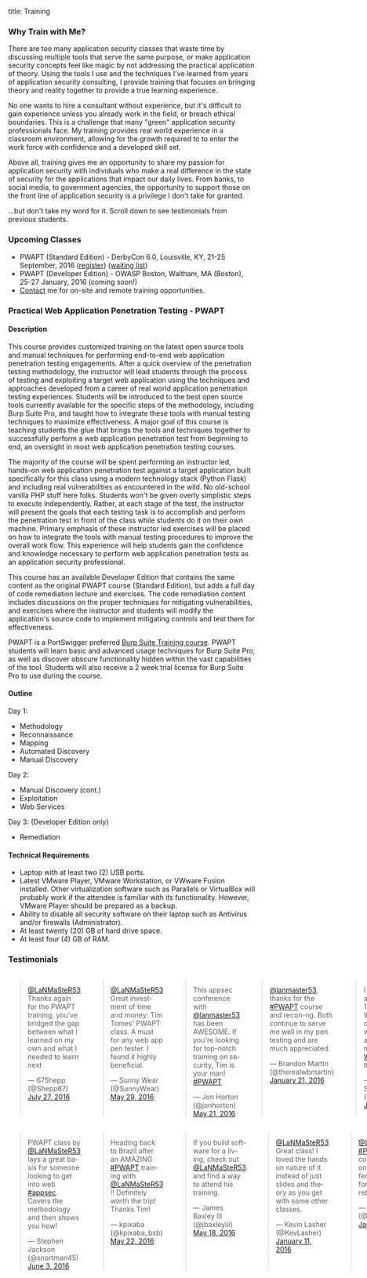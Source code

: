 title: Training

### Why Train with Me?

There are too many application security classes that waste time by discussing multiple tools that serve the same purpose, or make application security concepts feel like magic by not addressing the practical application of theory. Using the tools I use and the techniques I've learned from years of application security consulting, I provide training that focuses on bringing theory and reality together to provide a true learning experience. 

No one wants to hire a consultant without experience, but it's difficult to gain experience unless you already work in the field, or breach ethical boundaries. This is a challenge that many "green" application security professionals face. My training provides real world experience in a classroom environment, allowing for the growth required to to enter the work force with confidence and a developed skill set.

Above all, training gives me an opportunity to share my passion for application security with individuals who make a real difference in the state of security for the applications that impact our daily lives. From banks, to social media, to government agencies, the opportunity to support those on the front line of application security is a privilege I don't take for granted.

...but don't take my word for it. Scroll down to see testimonials from previous students.

### Upcoming Classes

* PWAPT (Standard Edition) - DerbyCon 6.0, Louisville, KY, 21-25 September, 2016 ([register](https://www.derbycon.com/training-courses/#webapp)) ([waiting list](https://docs.google.com/forms/d/1DqOYVYB3kVpUfLqCVO8k1adrF_wT3nzv1PVljW8Hs6A/viewform?c=0&w=1))
* PWAPT (Developer Edition) - OWASP Boston, Waltham, MA (Boston), 25-27 January, 2016 (coming soon!)
* [Contact](/contact/) me for on-site and remote training opportunities.

### Practical Web Application Penetration Testing - PWAPT

#### Description

This course provides customized training on the latest open source tools and manual techniques for performing end-to-end web application penetration testing engagements. After a quick overview of the penetration testing methodology, the instructor will lead students through the process of testing and exploiting a target web application using the techniques and approaches developed from a career of real world application penetration testing experiences. Students will be introduced to the best open source tools currently available for the specific steps of the methodology, including Burp Suite Pro, and taught how to integrate these tools with manual testing techniques to maximize effectiveness. A major goal of this course is teaching students the glue that brings the tools and techniques together to successfully perform a web application penetration test from beginning to end, an oversight in most web application penetration testing courses.

The majority of the course will be spent performing an instructor led, hands-on web application penetration test against a target application built specifically for this class using a modern technology stack (Python Flask) and including real vulnerabilities as encountered in the wild. No old-school vanilla PHP stuff here folks. Students won't be given overly simplistic steps to execute independently. Rather, at each stage of the test, the instructor will present the goals that each testing task is to accomplish and perform the penetration test in front of the class while students do it on their own machine. Primary emphasis of these instructor led exercises will be placed on how to integrate the tools with manual testing procedures to improve the overall work flow. This experience will help students gain the confidence and knowledge necessary to perform web application penetration tests as an application security professional.

This course has an available Developer Edition that contains the same content as the original PWAPT course (Standard Edition), but adds a full day of code remediation lecture and exercises. The code remediation content includes discussions on the proper techniques for mitigating vulnerabilities, and exercises where the instructor and students will modify the application's source code to implement mitigating controls and test them for effectiveness.

PWAPT is a PortSwigger preferred [Burp Suite Training course](https://portswigger.net/training/). PWAPT students will learn basic and advanced usage techniques for Burp Suite Pro, as well as discover obscure functionality hidden within the vast capabilities of the tool. Students will also receive a 2 week trial license for Burp Suite Pro to use during the course.

#### Outline

Day 1:

* Methodology
* Reconnaissance
* Mapping
* Automated Discovery
* Manual Discovery

Day 2:

* Manual Discovery (cont.)
* Exploitation
* Web Services

Day 3: (Developer Edition only)

* Remediation

#### Technical Requirements

* Laptop with at least two (2) USB ports.
* Latest VMware Player, VMware Workstation, or VWware Fusion installed. Other virtualization software such as Parallels or VirtualBox will probably work if the attendee is familiar with its functionality. However, VMware Player should be prepared as a backup.
* Ability to disable all security software on their laptop such as Antivirus and/or firewalls (Administrator).
* At least twenty (20) GB of hard drive space.
* At least four (4) GB of RAM.

### Testimonials

<div class="row">
<div class="six columns">
<blockquote class="twitter-tweet tw-align-center" data-conversation="none" lang="en"><p lang="en" dir="ltr"><a href="https://twitter.com/LaNMaSteR53">@LaNMaSteR53</a> Thanks again for the PWAPT training, you&#39;ve bridged the gap between what I learned on my own and what I needed to learn next</p>&mdash; 67Shepp (@Shepp67) <a href="https://twitter.com/Shepp67/status/758418999805902848">July 27, 2016</a></blockquote>
<blockquote class="twitter-tweet tw-align-center" data-conversation="none" lang="en"><p lang="en" dir="ltr"><a href="https://twitter.com/LaNMaSteR53">@LaNMaSteR53</a> Great investment of time and money: Tim Tomes&#39; PWAPT class. A must for any web app pen tester. I found it highly beneficial.</p>&mdash; Sunny Wear (@SunnyWear) <a href="https://twitter.com/SunnyWear/status/737040502739111936">May 29, 2016</a></blockquote>
<blockquote class="twitter-tweet tw-align-center" data-conversation="none" lang="en"><p lang="en" dir="ltr">This appsec conference with <a href="https://twitter.com/LaNMaSteR53">@lanmaster53</a> has been AWESOME. If you&#39;re looking for top-notch training on security, Tim is your man! <a href="https://twitter.com/hashtag/PWAPT?src=hash">#PWAPT</a></p>&mdash; Jon Horton (@jonhorton) <a href="https://twitter.com/jonhorton/status/733814464185667584">May 21, 2016</a></blockquote>
<blockquote class="twitter-tweet tw-align-center" data-conversation="none" lang="en"><p lang="en" dir="ltr"><a href="https://twitter.com/LaNMaSteR53">@lanmaster53</a>, thanks for the <a href="https://twitter.com/hashtag/PWAPT?src=hash">#PWAPT</a> course and recon-ng. Both continue to serve me well in my pen testing and are much appreciated.</p>&mdash; Brandon Martin (@therealwbmartin) <a href="https://twitter.com/therealwbmartin/status/690007700185464832">January 21, 2016</a></blockquote>
<blockquote class="twitter-tweet tw-align-center" data-conversation="none" lang="en"><p lang="en" dir="ltr">I was looking for an affordable, 100% hands-on Webapp pentest course that would teach me a start-to-finish methodology.<a href="https://twitter.com/hashtag/PWAPT?src=hash">#PWAPT</a> was all that!</p>&mdash; 7 Minute Security (@7MinSec) <a href="https://twitter.com/7MinSec/status/686181858862825473">January 10, 2016</a></blockquote>
<blockquote class="twitter-tweet tw-align-center" data-conversation="none" lang="en"><p lang="en" dir="ltr"><a href="https://twitter.com/lanmaster53">@lanmaster53</a> It was definitely fun and informative! Thank you for taking the time and effort to put it together and teach it.</p>&mdash; Kevin Ahrens (@kahrens) <a href="https://twitter.com/kahrens/status/663063671061524481">November 7, 2015</a></blockquote>
<blockquote class="twitter-tweet tw-align-center" data-conversation="none" lang="en"><p lang="en" dir="ltr"><a href="https://twitter.com/lanmaster53">@lanmaster53</a>, Thank you again for an awesome class (PWAPT). I paid for it with my own money --ie not my company -- and it was worth it!</p>&mdash; Nancy Snoke (@NancySnoke) <a href="https://twitter.com/NancySnoke/status/649229245575663616">September 30, 2015</a></blockquote>
<blockquote class="twitter-tweet tw-align-center" data-conversation="none" lang="en"><p lang="en" dir="ltr">Wooo, epic nose bleed! Thats all the training from <a href="https://twitter.com/lanmaster53">@lanmaster53</a> being stored in my head, forcing the blood out to make room :)</p>&mdash; Steve Loughran (@z0rlac) <a href="https://twitter.com/z0rlac/status/647260309237968896">September 25, 2015</a></blockquote>
</div>
<div class="six columns">
<blockquote class="twitter-tweet tw-align-center" data-conversation="none" lang="en"><p lang="en" dir="ltr">PWAPT class by <a href="https://twitter.com/LaNMaSteR53">@LaNMaSteR53</a> lays a great basis for someone looking to get into web <a href="https://twitter.com/hashtag/appsec?src=hash">#appsec</a>. Covers the methodology and then shows you how!</p>&mdash; Stephen Jackson (@snortman45) <a href="https://twitter.com/snortman45/status/738790583372775425">June 3, 2016</a></blockquote>
<blockquote class="twitter-tweet tw-align-center" data-conversation="none" lang="en"><p lang="en" dir="ltr">Heading back to Brazil after an AMAZING <a href="https://twitter.com/hashtag/PWAPT?src=hash">#PWAPT</a> training with <a href="https://twitter.com/LaNMaSteR53">@LaNMaSteR53</a> !! Definitely worth the trip! Thanks Tim!</p>&mdash; kpixaba (@kpixaba_bsb) <a href="https://twitter.com/kpixaba_bsb/status/734396129517932545">May 22, 2016</a></blockquote>
<blockquote class="twitter-tweet tw-align-center" data-conversation="none" lang="en"><p lang="en" dir="ltr">If you build software for a living, check out <a href="https://twitter.com/LaNMaSteR53">@LaNMaSteR53</a> and find a way to attend his training.</p>&mdash; James Baxley III (@jbaxleyiii) <a href="https://twitter.com/jbaxleyiii/status/732952146405167105">May 18, 2016</a></blockquote>
<blockquote class="twitter-tweet tw-align-center" data-conversation="none" lang="en"><p lang="en" dir="ltr"><a href="https://twitter.com/LaNMaSteR53">@LaNMaSteR53</a> Great class! I loved the hands on nature of it instead of just slides and theory as you get with some other classes.</p>&mdash; Kevin Lasher (@KevLasher) <a href="https://twitter.com/KevLasher/status/686647196318576640">January 11, 2016</a></blockquote>
<blockquote class="twitter-tweet tw-align-center" data-conversation="none" lang="en"><p lang="en" dir="ltr"><a href="https://twitter.com/LaNMaSteR53">@LaNMaSteR53</a> <a href="https://twitter.com/hashtag/PWAPT?src=hash">#PWAPT</a> Great course, focused on using an effective toolset for maximum return on effort.</p>&mdash; bus3rr0r (@JAYDFS) <a href="https://twitter.com/JAYDFS/status/685935903970320384">January 9, 2016</a></blockquote>
<blockquote class="twitter-tweet tw-align-center" data-conversation="none" lang="en"><p lang="en" dir="ltr"><a href="https://twitter.com/lanmaster53">@lanmaster53</a> <a href="https://twitter.com/CltISSA">@CltISSA</a> thank you Tim! We learned a ton today and hope we can convince you to come back again :)</p>&mdash; FrackMacker (Josha) (@Frackmacker) <a href="https://twitter.com/Frackmacker/status/662796220008636416">November 7, 2015</a></blockquote>
<blockquote class="twitter-tweet tw-align-center" data-conversation="none" lang="en"><p lang="en" dir="ltr"><a href="https://twitter.com/lanmaster53">@lanmaster53</a> Your <a href="https://twitter.com/DerbyCon">@DerbyCon</a> class was awesome. Thanks.</p>&mdash; Russ (@0ne3ye) <a href="https://twitter.com/0ne3ye/status/647965016008753152">September 27, 2015</a></blockquote>
</div>
</div>
<script async src="//platform.twitter.com/widgets.js" charset="utf-8"></script>
